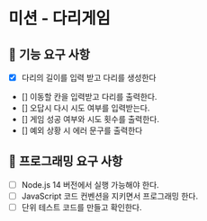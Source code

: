 # 미션 - 다리게임

## 🚀 기능 요구 사항

- [x] 다리의 길이를 입력 받고 다리를 생성한다
- [] 이동할 칸을 입력받고 다리를 출력한다.
- [] 오답시 다시 시도 여부를 입력받는다.
- [] 게임 성공 여부와 시도 횟수를 출력한다.
- [] 예외 상황 시 에러 문구를 출력한다

## 🎯 프로그래밍 요구 사항

- [ ] Node.js 14 버전에서 실행 가능해야 한다.
- [ ] JavaScript 코드 컨벤션을 지키면서 프로그래밍 한다.
- [ ] 단위 테스트 코드를 만들고 확인한다.
